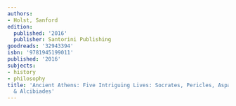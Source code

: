 ```yaml
---
authors:
- Holst, Sanford
edition:
  published: '2016'
  publisher: Santorini Publishing
goodreads: '32943394'
isbn: '9781945199011'
published: '2016'
subjects:
- history
- philosophy
title: 'Ancient Athens: Five Intriguing Lives: Socrates, Pericles, Aspasia, Peisistratos
  & Alcibiades'
---
```



